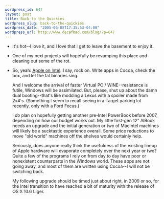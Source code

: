 ```yaml
--- 
wordpress_id: 647
layout: post
title: Back to the Quickies
wordpress_slug: back-to-the-quickies
wordpress_date: "2005-06-08T17:35:53-04:00"
wordpress_url: http://www.decafbad.com/blog/?p=647
---
```

* It's hot--I love it, and I love that I get to leave the basement to enjoy it.

* One of my next projects will hopefully be revamping this place and cleaning out some of the rot.

* So, yeah: [Apple on Intel][aoi].  I say, rock on.  Write apps in Cocoa, check the box, and let the fat binaries sing.  

  And I welcome the arrival of faster Virtual PC / WINE--resistance is futile, Windows will be assimilated.  But, please, shut up about the damn dual booting--that's like modding a Lexus with a spoiler made from 2x4's.  (Something I seem to recall seeing in a Target parking lot recently, only with a Ford Focus.)

  I *do* plan on hopefully getting another pre-Intel PowerBook before 2007, depending on how our budget works out.  My little first-gen 12" AlBook needs an upgrade and the initial generation or two of MacIntel machines will likely be a sucktastic experience overall.  Some price reductions to move "old world" machines off the shelves would certainly help.

  Seriously, does anyone really think the usefulness of the existing lineup of Apple hardware will evaporate completely over the next year or two?  Quite a few of the programs I rely on from day to day have poor or nonexistent counterparts in the Windows world.  These apps are not going away, and most of them are written using Cocoa--I will not be switching back.  

  My following upgrade should be timed just about right, in 2009 or so, for the Intel transition to have reached a bit of maturity with the release of OS X 10.6 Liger.

[aoi]: http://www.apple.com/pr/library/2005/jun/06intel.html
